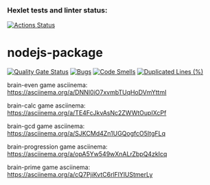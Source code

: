 ### Hexlet tests and linter status:
[![Actions Status](https://github.com/Athos627/frontend-project-44/actions/workflows/hexlet-check.yml/badge.svg)](https://github.com/Athos627/frontend-project-44/actions)

# nodejs-package
[![Quality Gate Status](https://sonarcloud.io/api/project_badges/measure?project=Athos627_frontend-project-44&metric=alert_status)](https://sonarcloud.io/summary/new_code?id=Athos627_frontend-project-44)
[![Bugs](https://sonarcloud.io/api/project_badges/measure?project=Athos627_frontend-project-44&metric=bugs)](https://sonarcloud.io/summary/new_code?id=Athos627_frontend-project-44)
[![Code Smells](https://sonarcloud.io/api/project_badges/measure?project=Athos627_frontend-project-44&metric=code_smells)](https://sonarcloud.io/summary/new_code?id=Athos627_frontend-project-44)
[![Duplicated Lines (%)](https://sonarcloud.io/api/project_badges/measure?project=Athos627_frontend-project-44&metric=duplicated_lines_density)](https://sonarcloud.io/summary/new_code?id=Athos627_frontend-project-44)


brain-even game asciinema: https://asciinema.org/a/DNNI0iO7xvmbTUqHoDVmYttmI

brain-calc game asciinema: https://asciinema.org/a/TE4FcJkvAsNc2ZWWtOupIXcPf

brain-gcd game asciinema: https://asciinema.org/a/SJKCMd4Zn1UGQogfcO5ItgFLq

brain-progression game asciinema: https://asciinema.org/a/opA5Yw549wXnALrZbpQ4zkIcq

brain-prime game asciinema: https://asciinema.org/a/cQ7PjiKvtC6rlFlYlUStmerLy